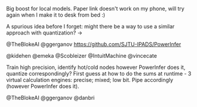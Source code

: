 Big boost for local models. Paper link doesn't work on my phone, will try again when I make it to desk from bed :)

A spurious idea before I forget: might there be a way to use a similar approach with quantization? 
->

@TheBlokeAI @ggerganov
https://github.com/SJTU-IPADS/PowerInfer

@kidehen @emeka @Scobleizer @IntuitMachine @vincecate

Train high precision, identify hot/cold nodes however PowerInfer does it, quantize correspondingly? First guess at how to do the sums at runtime - 3 virtual calculation engines: precise; mixed; low bit. Pipe accordingly (however PowerInfer does it).

@TheBlokeAI 
@ggerganov @danbri 
